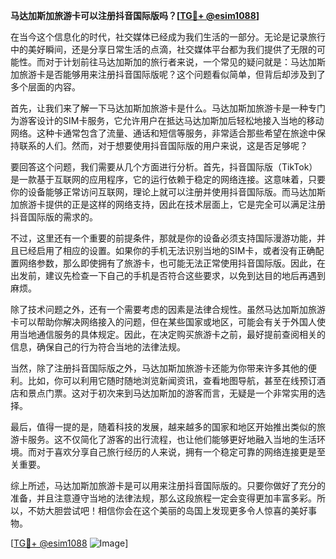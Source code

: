 **马达加斯加旅游卡可以注册抖音国际版吗？[[TG💪+ @esim1088](https://t.me/s/esim1088)]**

在当今这个信息化的时代，社交媒体已经成为我们生活的一部分。无论是记录旅行中的美好瞬间，还是分享日常生活的点滴，社交媒体平台都为我们提供了无限的可能性。而对于计划前往马达加斯加的旅行者来说，一个常见的疑问就是：马达加斯加旅游卡是否能够用来注册抖音国际版呢？这个问题看似简单，但背后却涉及到了多个层面的内容。

首先，让我们来了解一下马达加斯加旅游卡是什么。马达加斯加旅游卡是一种专门为游客设计的SIM卡服务，它允许用户在抵达马达加斯加后轻松地接入当地的移动网络。这种卡通常包含了流量、通话和短信等服务，非常适合那些希望在旅途中保持联系的人们。然而，对于想要使用抖音国际版的用户来说，这是否足够呢？

要回答这个问题，我们需要从几个方面进行分析。首先，抖音国际版（TikTok）是一款基于互联网的应用程序，它的运行依赖于稳定的网络连接。这意味着，只要你的设备能够正常访问互联网，理论上就可以注册并使用抖音国际版。而马达加斯加旅游卡提供的正是这样的网络支持，因此在技术层面上，它是完全可以满足注册抖音国际版的需求的。

不过，这里还有一个重要的前提条件，那就是你的设备必须支持国际漫游功能，并且已经启用了相应的设置。如果你的手机无法识别当地的SIM卡，或者没有正确配置网络参数，那么即使拥有了旅游卡，也可能无法正常使用抖音国际版。因此，在出发前，建议先检查一下自己的手机是否符合这些要求，以免到达目的地后再遇到麻烦。

除了技术问题之外，还有一个需要考虑的因素是法律合规性。虽然马达加斯加旅游卡可以帮助你解决网络接入的问题，但在某些国家或地区，可能会有关于外国人使用当地通信服务的具体规定。因此，在决定购买旅游卡之前，最好提前查阅相关的信息，确保自己的行为符合当地的法律法规。

当然，除了注册抖音国际版之外，马达加斯加旅游卡还能为你带来许多其他的便利。比如，你可以利用它随时随地浏览新闻资讯，查看地图导航，甚至在线预订酒店和景点门票。这对于初次来到马达加斯加的游客而言，无疑是一个非常实用的选择。

最后，值得一提的是，随着科技的发展，越来越多的国家和地区开始推出类似的旅游卡服务。这不仅简化了游客的出行流程，也让他们能够更好地融入当地的生活环境。而对于喜欢分享自己旅行经历的人来说，拥有一个稳定可靠的网络连接更是至关重要。

综上所述，马达加斯加旅游卡是可以用来注册抖音国际版的。只要你做好了充分的准备，并且注意遵守当地的法律法规，那么这段旅程一定会变得更加丰富多彩。所以，不妨大胆尝试吧！相信你会在这个美丽的岛国上发现更多令人惊喜的美好事物。

[[TG💪+ @esim1088](https://t.me/s/esim1088) ![Image](https://i.postimg.cc/4NQfJmqS/Snipaste-2025-05-13-00-14-12.png)]